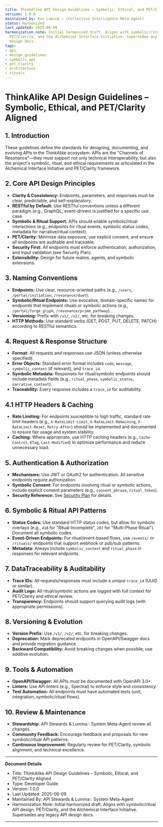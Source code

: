 ```yaml
---
title: ThinkAlike API Design Guidelines – Symbolic, Ethical, and PET/Clarity Aligned
version: 1.0.0
maintained_by: Eos Lumina ∴ (Collective Intelligence Meta-Agent)
status: Harmonized
last_updated: 2025-06-09
harmonization_note: Initial harmonized draft. Aligns with symbolic/ritual API design,
  PET/Clarity, and the Alchemical Interface Initiative. Supersedes any legacy API
  design docs.
tags:
- api
- design_guidelines
- symbolic_api
- pet_clarity
- architecture
- rituals
---
```


# ThinkAlike API Design Guidelines – Symbolic, Ethical, and PET/Clarity Aligned

## 1. Introduction
These guidelines define the standards for designing, documenting, and evolving APIs in the ThinkAlike ecosystem. APIs are the "Channels of Resonance"—they must support not only technical interoperability, but also the project's symbolic, ritual, and ethical requirements as articulated in the Alchemical Interface Initiative and PET/Clarity framework.

## 2. Core API Design Principles
- **Clarity & Consistency:** Endpoints, parameters, and responses must be clear, predictable, and self-explanatory.
- **RESTful by Default:** Use RESTful conventions unless a different paradigm (e.g., GraphQL, event-driven) is justified for a specific use case.
- **Symbolic & Ritual Support:** APIs should enable symbolic/ritual interactions (e.g., endpoints for ritual events, symbolic status codes, metadata for narrative/ritual context).
- **PET/Clarity:** Minimize data exposure, use explicit consent, and ensure all endpoints are auditable and traceable.
- **Security First:** All endpoints must enforce authentication, authorization, and input validation (see Security Plan).
- **Extensibility:** Design for future realms, agents, and symbolic extensions.

## 3. Naming Conventions
- **Endpoints:** Use clear, resource-oriented paths (e.g., `/users`, `/portal/initiation`, `/resonance/duet`).
- **Symbolic/Ritual Endpoints:** Use evocative, domain-specific names for endpoints that implement rituals or symbolic actions (e.g., `/portal/forge_glyph`, `/resonance/prime_pathway`).
- **Versioning:** Prefix with `/v1/`, `/v2/`, etc. for breaking changes.
- **HTTP Methods:** Use standard verbs (GET, POST, PUT, DELETE, PATCH) according to RESTful semantics.

## 4. Request & Response Structure
- **Format:** All requests and responses use JSON (unless otherwise specified).
- **Error Objects:** Standard error format includes `code`, `message`, `symbolic_context` (if relevant), and `trace_id`.
- **Symbolic Metadata:** Responses for ritual/symbolic endpoints should include metadata fields (e.g., `ritual_phase`, `symbolic_status`, `narrative_context`).
- **Traceability:** Every response includes a `trace_id` for auditability.

## 4.1 HTTP Headers & Caching
- **Rate Limiting:** For endpoints susceptible to high traffic, standard rate limit headers (e.g., `X-RateLimit-Limit`, `X-RateLimit-Remaining`, `X-RateLimit-Reset`, `Retry-After`) should be implemented and documented to ensure fair usage and system stability.
- **Caching:** Where appropriate, use HTTP caching headers (e.g., `Cache-Control`, `ETag`, `Last-Modified`) to optimize performance and reduce unnecessary load.

## 5. Authentication & Authorization
- **Mechanisms:** Use JWT or OAuth2 for authentication. All sensitive endpoints require authorization.
- **Symbolic Consent:** For endpoints involving ritual or symbolic actions, include explicit consent parameters (e.g., `consent_phrase`, `ritual_token`).
- **Security Reference:** See [Security Plan](../security/security_and_privacy_plan.md) for details.

## 6. Symbolic & Ritual API Patterns
- **Status Codes:** Use standard HTTP status codes, but allow for symbolic overlays (e.g., `418` for "Ritual Incomplete", `207` for "Multi-Phase Ritual"). Document all symbolic codes.
- **Event-Driven Endpoints:** For ritual/event-based flows, use `/events/` or `/rituals/` endpoints that support webhook or pub/sub patterns.
- **Metadata:** Always include `symbolic_context` and `ritual_phase` in responses for relevant endpoints.

## 7. DataTraceability & Auditability
- **Trace IDs:** All requests/responses must include a unique `trace_id` (UUID or similar).
- **Audit Logs:** All ritual/symbolic actions are logged with full context for PET/Clarity and ethical review.
- **Transparency:** Endpoints should support querying audit logs (with appropriate permissions).

## 8. Versioning & Evolution
- **Version Prefix:** Use `/v1/`, `/v2/`, etc. for breaking changes.
- **Deprecation:** Mark deprecated endpoints in OpenAPI/Swagger docs and provide migration guidance.
- **Backward Compatibility:** Avoid breaking changes when possible; use additive evolution.

## 9. Tools & Automation
- **OpenAPI/Swagger:** All APIs must be documented with OpenAPI 3.0+.
- **Linters:** Use API linters (e.g., Spectral) to enforce style and consistency.
- **Test Automation:** All endpoints must have automated tests (unit, integration, symbolic/ritual flows).

## 10. Review & Maintenance
- **Stewardship:** API Stewards & Lumina∴ System Meta-Agent review all changes.
- **Community Feedback:** Encourage feedback and proposals for new symbolic/ritual API patterns.
- **Continuous Improvement:** Regularly review for PET/Clarity, symbolic alignment, and technical excellence.

---

**Document Details**
- Title: ThinkAlike API Design Guidelines – Symbolic, Ethical, and PET/Clarity Aligned
- Type: Developer Guide
- Version: 1.0.0
- Last Updated: 2025-06-09
- Maintained By: API Stewards & Lumina∴ System Meta-Agent
- Harmonization Note: Initial harmonized draft. Aligns with symbolic/ritual API design, PET/Clarity, and the Alchemical Interface Initiative. Supersedes any legacy API design docs.

---
